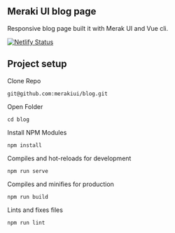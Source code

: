 ## Meraki UI blog page

Responsive blog page built it with Merak UI and Vue cli.

[![Netlify Status](https://api.netlify.com/api/v1/badges/de2de530-340e-476f-bdad-11f657d8e01b/deploy-status)](https://app.netlify.com/sites/merakapp-blog/deploys)

## Project setup
Clone Repo
```
git@github.com:merakiui/blog.git
```
Open Folder
```
cd blog
```

Install NPM Modules
```
npm install
```

Compiles and hot-reloads for development
```
npm run serve
```

Compiles and minifies for production
```
npm run build
```

Lints and fixes files
```
npm run lint
```
